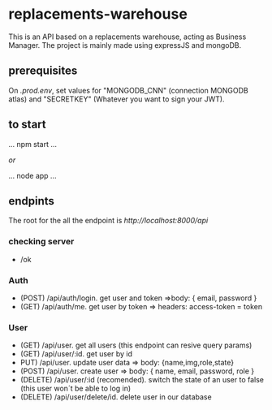 # replacements-warehouse
This is an API based on a replacements warehouse, acting as Business Manager. The project is mainly made using expressJS and mongoDB. 

## prerequisites
On _.prod.env_, set values for "MONGODB_CNN" (connection MONGODB atlas) and "SECRETKEY" (Whatever you want to sign your JWT).

## to start
...
npm start
...

_or_

...
node app
...

## endpints
The root for the all the endpoint is _http://localhost:8000/api_
### checking server
* /ok

### Auth
*   (POST) /api/auth/login.
    get user and token =>body: { email, password }
*   (GET) /api/auth/me.
    get user by token => headers: access-token = token

### User
*   (GET) /api/user.
    get all users (this endpoint can resive query params)
*   (GET) /api/user/:id.
    get user by id
*   PUT) /api/user.
    update user data => body: {name,img,role,state}
*   (POST) /api/user.
    create user => body: { name, email, password, role }
*   (DELETE) /api/user/:id (recomended).
    switch the state of an user to false (this user won´t be able to log in)
*   (DELETE) /api/user/delete/id.
    delete user in our database
